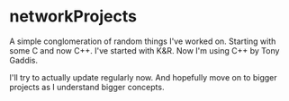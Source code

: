 # networkProjects
A simple conglomeration of random things I've worked on.
Starting with some C and now C++. I've started with K&R. 
Now I'm using C++ by Tony Gaddis.  


I'll try to actually update regularly now. And hopefully
move on to bigger projects as I understand bigger concepts.

